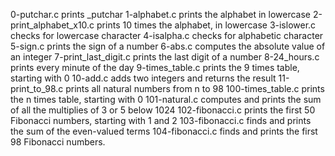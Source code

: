 0-putchar.c prints _putchar
1-alphabet.c prints the alphabet in lowercase
2-print_alphabet_x10.c prints 10 times the alphabet, in lowercase
3-islower.c checks for lowercase character
4-isalpha.c checks for alphabetic character
5-sign.c prints the sign of a number
6-abs.c computes the absolute value of an integer
7-print_last_digit.c prints the last digit of a number
8-24_hours.c prints every minute of the day
9-times_table.c prints the 9 times table, starting with 0
10-add.c adds two integers and returns the result
11-print_to_98.c prints all natural numbers from n to 98
100-times_table.c prints the n times table, starting with 0
101-natural.c computes and prints the sum of all the multiplies of 3 or 5 below 1024
102-fibonacci.c prints the first 50 Fibonacci numbers, starting with 1 and 2
103-fibonacci.c finds and prints the sum of the even-valued terms
104-fibonacci.c finds and prints the first 98 Fibonacci numbers.

